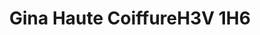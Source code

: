 ---
title: "Gina Haute CoiffureH3V 1H6"
url: /montreal/gina-haute-coiffureh3v-1h6/
shop: Friseur
---